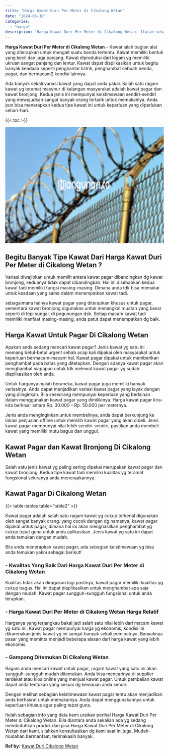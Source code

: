 ```yaml
---
title: "Harga Kawat Duri Per Meter di Cikalong Wetan"
date: "2024-06-10"
categories: 
  - "harga"
description: "Harga Kawat Duri Per Meter di Cikalong Wetan. Itulah sebagian info yang data kami uraikan perihal Harga Kawat Duri Per Meter di Cikalong Wetan. Bila diantara..."
---
```


**Harga Kawat Duri Per Meter di Cikalong Wetan** – Kawat ialah bagian alat yang diterapkan untuk mengait suatu benda tertentu. Kawat memiliki bentuk yang kecil dan juga panjang. Kawat diproduksi dari logam yg memiliki ukruan sangat panjang dan lentur. Kawat dapat diaplikasikan untuk begitu banyak keadaan seperti penghantar listrik, penghambat sebuah benda, pagar, dan bermacam2 kondisi lainnya.

Ada banyak sekali variasi kawat yang dapat anda pakai. Salah satu ragam kawat yg teramat masyhur di kalangan masyarakat adalah kawat pagar dan kawat bronjong. Kedua jenis ini mempunyai keistimewaan sendiri-sendiri yang mewujudkan sangat banyak orang tertarik untuk memakainya. Anda pun bisa menerapkan kedua tipe kawat ini untuk keperluan yang diperlukan sehari-hari.

{{< toc >}}

![Harga Kawat Duri Per Meter di Cikalong Wetan](/images/jual-kawat-murah09.png)

## Begitu Banyak Tipe Kawat Dari Harga Kawat Duri Per Meter di Cikalong Wetan ?

Variasi diwajibkan untuk memlih antara kawat pagar dibandingkan dg kawat bronjong, keduanya tidak dapat dibandingkan. Hal ini disebabkan kedua kawat tadi memiliki fungsi masing-masing. Dimana anda tdk bisa memakai untuk keadaan yang sama dalam menempatkan kawat tadi.

sebagaimana halnya kawat pagar yang diterapkan khusus untuk pagar, sementara kawat bronjong digunakan untuk menangkal muatan yang besar seperti di tepi sungai, di pegunungan dsb. Setiap macam kawat tadi memiliki manfaat masing-masing, anda patut dapat menempatkan dg baik.

## Harga Kawat Untuk Pagar Di Cikalong Wetan

Apakah anda sedang mencari kawat pagar? Jenis kawat yg satu ini memang betul-betul urgent sebab acap kali dipakai oleh masyarakat untuk keperluan bermacam-macam hal. Kawat pagar dipakai untuk memberikan penghambat pada batas yang ditetapkan. Dengan adanya kawat pagar akan menghambat siapapun untuk tdk melewat kawat pagar yg sudah diaplikasikan oleh anda.

Untuk harganya malah beraneka, kawat pagar juga memiliki banyak variasinya. Anda dapat menjadikan variasi kawat pagar yang layak dengan yang diinginkan. Bila seseorang mempunyai keperluan yang berlainan dalam menggunakan kawat pagar yang dimilikinya. Harga kawat pagar kira-kira berkisar antara Rp. 30.000 – Rp. 50.000 per meternya.

Jenis anda menginginkan untuk membelinya, anda dapat berkunjung ke lokasi penjualan offline untuk memilih kawat pagar yang akan dibeli. Jenis kawat pagar mempunyai nilai lebih sendiri-sendiri, pastikan anda membeli kawat yang memiliki mutu bagus dan unggul.

## Kawat Pagar dan Kawat Bronjong Di Cikalong Wetan

Salah satu jenis kawat yg paling sering dipakai merupakan kawat pagar dan kawat bronjong. Kedua tipe kawat tadi memiliki kualitas yg teramat fungsional sekiranya anda menerapkannya.

## Kawat Pagar Di Cikalong Wetan

{{< table-tables table="table2" >}}

Kawat pagar adalah salah satu ragam kawat yg cukup terkenal digunakan oleh sangat banyak orang. yang cocok dengan dg namanya, kawat pagar dipakai untuk pagar, dimana hal ini akan menghasilkan penghambat yg cukup tepat guna untuk anda aplikasikan. Jenis kawat yg satu ini dapat anda temukan dengan mudah.

Bila anda menerapkan kawat pagar, ada sebagian keistimewaan yg bisa anda temukan yakni sebagai berikut!

### \- Kwalitas Yang Baik Dari Harga Kawat Duri Per Meter di Cikalong Wetan

Kualitas tidak akan diragukan lagi pastinya, kawat pagar memiliki kualitas yg cukup bagus. Hal ini dapat diaplikasikan untuk menghambat apa saja dengan mudah. Kawat pagar sungguh-sungguh fungsional untuk anda terapkan.

### \- Harga Kawat Duri Per Meter di Cikalong Wetan Harga Relatif

Harganya yang terjangkau bakal jadi salah satu nilai lebih dari macam kawat yg satu ini. Kawat pagar mempunyai harga yg ekonomis, kondisi ini dikarenakan jenis kawat yg ini sangat banyak sekali peminatnya. Banyaknya pasar yang meminta menjadi beberapa alasan dari harga kawat yang lebih ekonomis.

### \- Gampang Ditemukan Di Cikalong Wetan

Ragam anda mencari kawat untuk pagar, ragam kawat yang satu ini akan sungguh-sungguh mudah ditemukan. Anda bisa mencarinya di supplier terdekat atau kios online yang menjual kawat pagar. Untuk pembelian kawat dapat anda tentukan yang sesuai dg kemauan anda sendiri.

Dengan melihat sebagian keistimewaan kawat pagar tentu akan menjadikan anda berhasrat untuk memakainya. Anda dapat menggunakannya untuk keperluan khusus agar paling tepat guna.

Itulah sebagian info yang data kami uraikan perihal Harga Kawat Duri Per Meter di Cikalong Wetan. Bila diantara anda sekalian ada yg sedang membutuhkan produk dan jasa Harga Kawat Duri Per Meter di Cikalong Wetan dari kami, silahkan konsultasikan dg kami saat ini juga. Mudah-mudahan bermanfaat, terimakasih banyak.

**Ref by:** [Kawat Duri Cikalong Wetan](https://id.wikipedia.org/wiki/Kawat)
